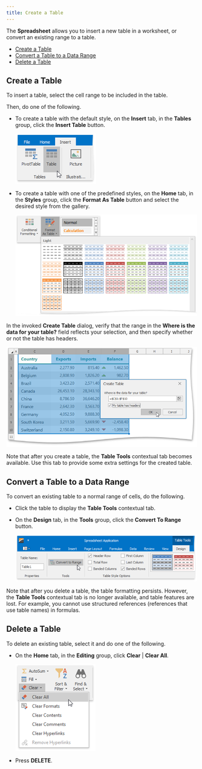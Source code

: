 ```yaml
---
title: Create a Table
---
```

The **Spreadsheet** allows you to insert a new table in a worksheet, or convert an existing range to a table.
* [Create a Table](#create)
* [Convert a Table to a Data Range](#convert)
* [Delete a Table](#delete)

## <a name="create"/>Create a Table
To insert a table, select the cell range to be included in the table.

Then, do one of the following.
* To create a table with the default style, on the **Insert** tab, in the **Tables** group, click the **Insert Table** button.
	
	![InsertTableButton](../../../images/Img22414.png)
* To create a table with one of the predefined styles, on the **Home** tab, in the **Styles** group, click the **Format As Table** button and select the desired style from the gallery.
	
	![Spreadsheet_FormatAsTable](../../../images/Img22670.png)

In the invoked **Create Table** dialog, verify that the range in the **Where is the data for your table?** field reflects your selection, and then specify whether or not the table has headers.

![CreateTableDialog](../../../images/Img22409.png)

Note that after you create a table, the **Table Tools** contextual tab becomes available. Use this tab to provide some extra settings for the created table.

## <a name="convert"/>Convert a Table to a Data Range
To convert an existing table to a normal range of cells, do the following.
* Click the table to display the **Table Tools** contextual tab.
* On the **Design** tab, in the **Tools** group, click the **Convert To Range** button.
	
	![Spreadsheet_ConvertToRange](../../../images/Img22671.png)

Note that after you delete a table, the table formatting persists. However, the **Table Tools** contextual tab is no longer available, and table features are lost. For example, you cannot use structured references (references that use table names) in formulas.

## <a name="delete"/>Delete a Table
To delete an existing table, select it and do one of the following.
* On the **Home** tab, in the **Editing** group, click **Clear** | **Clear All**.
	
	![Spreadsheet_ClearAllButton](../../../images/Img22697.png)
* Press **DELETE**.